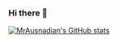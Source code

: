 ### Hi there 👋

[![MrAusnadian's GitHub stats](https://github-readme-stats.vercel.app/api?username=mrausnadian)](https://github.com/anuraghazra/github-readme-stats)

<!--
**MrAusnadian/mrausnadian** is a ✨ _special_ ✨ repository because its `README.md` (this file) appears on your GitHub profile.

Here are some ideas to get you started:

- 🔭 I’m currently working on ...
- 🌱 I’m currently learning ...
- 👯 I’m looking to collaborate on ...
- 🤔 I’m looking for help with ...
- 💬 Ask me about ...
- 📫 How to reach me: ...
- 😄 Pronouns: ...
- ⚡ Fun fact: ...
-->
